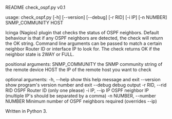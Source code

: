 README check_ospf.py
v0.1

usage: check_ospf.py [-h] [--version] [--debug] [-r RID] [-i IP] [-n NUMBER]
                     SNMP_COMMUNITY HOST

Icinga (Nagios) plugin that checks the status of OSPF neighbors. Default
behaviour is that if any OSPF neighbors are detected, the check will return
the OK string. Command line arguments can be passed to match a certain
neighbor Router ID or interface IP to look for. The check returns OK if the
neighbor state is 2WAY or FULL.

positional arguments:
  SNMP_COMMUNITY        the SNMP community string of the remote device
  HOST                  the IP of the remote host you want to check

optional arguments:
  -h, --help            show this help message and exit
  --version             show program's version number and exit
  --debug               debug output
  -r RID, --rid RID     OSPF Router ID (only one please)
  -i IP, --ip IP        OSPF neighbor IP (multiple IP's should be separated by
                        a comma)
  -n NUMBER, --number NUMBER
                        Minimum number of OSPF neighbors required (overrides
                        --ip)

Written in Python 3.
